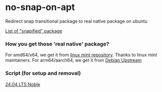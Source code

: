# no-snap-on-apt
Redirect snap transitional package to real native package on ubuntu

[List of "snapified" package](https://github.com/arfshl/no-snap-on-apt/blob/main/LIST.md)

### How you get those 'real native' package?
For amd64/x64, we get it from [linux mint repository](http://packages.linuxmint.com/pool/upstream). Thanks to linux mint maintainers. For arm64/aarch64, we get it from [Debian Upstream](
https://www.debian.org/distrib/packages)

### Script (for setup and removal)
[24.04 LTS Noble](https://github.com/arfshl/no-snap-on-apt/tree/main/Noble)
